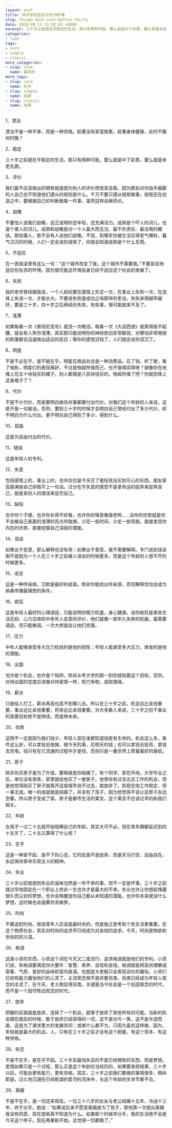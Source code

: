 ```yaml
---
layout: post
title: 30岁前别去在乎的29件事
slug: things-dont-care-before-thirty
date: 2010-08-11 11:02:43 +0800
excerpt: 三十岁之前就在乎稳定的生活，那只有两种可能，要么就是中了彩票，要么就是未老先衰。
categories:
- love
tags:
- care
- simple
- classic
more_categories:
- slug: love
  name: 喜欢的
more_tags:
- slug: care
  name: 在乎
- slug: simple
  name: 纯真
- slug: classic
  name: 经典
---
```


1、漂泊

漂泊不是一种不幸，而是一种资格。趁著没有家室拖累，趁著身体健康，此时不飘何时飘？

2、稳定

三十岁之前就在乎稳定的生活，那只有两种可能，要么就是中了彩票，要么就是未老先衰。

3、评价

我们最不应该做出的牺牲就是因为别人的评价而改变自我，因为那些对你指手画脚的人自己也不知道他们遵从的规则是什么。千万不要只遵从规矩做事，规矩还在创造之中，要根据自己的判断做每一件事，虽然这样会麻烦点。

4、幼稚

不要怕人说我们幼稚，这正说明你还年轻，还充满活力。成熟是个吓人的词儿，也是个害人的词儿。成熟和幼稚是对一个人最大而无当、最不负责任、最没用的概括。那些庸人，绝不会有人说他们幼稚。不信，到哪天你被生活压得老气横秋，暮气沉沉的时候，人们一定会说你成熟了，你就会知道成熟是个什么东西。

5、不适应

在一首摇滚里有这么一句：“这个城市改变了我，这个城市不需要我。”不要盲目地适应你生存的环境，因为很可能这环境自身已经不适应这个社会的发展了。

6、失败

我的老师曾经跟我说，一个人起码要在感情上失恋一次，在事业上失败一次，在选择上失误一次，才能长大。不要说失败是成功之母那样的老话，失败来得越早越好，要是三十岁，四十岁之后再经历失败，有些事，很可能就来不及了。

7、浅薄

如果每看一次《泰坦尼克号》就流一次眼泪，每看一次《大话西游》就笑得直不起腰，就会有人笑你浅薄。其实那只能说明你的神经依旧非常敏锐，对哪怕非常微弱的刺激都会迅速做出适应的反应；等你的感觉迟钝了，人们就会说你深沉了。

8、明星

不是不必在乎，是不能在乎。明星在商品社会是一种消费品，花了钱，听了歌，看了电影，明星们的表现再好，不过是物超所值而己，也不值得崇拜呀？就像你在地摊上花五十块钱买的裙子，别人都猜是八百块钱买的，物超所值了吧？你就崇拜上这身裙子了？

9、代价

不是不计代价，而是要明白做任何事都要付出代价。对我们这个年龄的人来说，这绝不是一句废话。否则，要到三十岁的时候才会明白自己曾经付出了多少代价，却不明白为什么付出，更不明白自己得到了多少，得到什么。

10、孤独

这是为自由付出的代价。

11、错误

这是年轻人的专利。

12、失意

包括感情上的，事业上的，也许仅仅是今天花了冤枉钱没买到可心的东西，朋友家高朋满座自己却插不上一句话。过分在乎失意的感受不是拿命运的捉弄来捉弄自己，就是拿别人的错误来惩罚自己。

13、缺陷

也许你个子矮，也许你长得不好看，也许你的嗓音像唐老鸭......没你的优势就是你不会被自己表面的浅薄的亮点所耽搁，少花一些时间，少走一些弯路，直接发现你内在的优势，直接挖掘自己深层的潜能。

14、误会

如果出于恶意，那么解释也没有用；如果出于善意，就不需要解释。专门说到误会倒不是因为一个人在三十岁之前被人误会的时候更多，而是这个年龄的人想不开的时候更多。

15、谣言

这是一种传染病，沉默是最好的疫苗。除非你能找出传染源，否则解释恰恰会成为病毒传播最理想的条件。

16、疯狂

这是年轻人最好的心理调适，只能说明你精力旺盛，身心健康。说你疯狂是某些生活压抑、心力交瘁的中老年人恶意的评价，他们就像一部年久失修的机器，最需要调适，但只能微调，一次大修就会让他们完蛋。

17、压力

中年人能够承受多大压力检验的是他的韧性；年轻人能承受多大压力，焕发的是他的潜能。

18、出国

也许是个机会，也许是个陷阱。除非从考大学的那一刻你就抱着这个目标，否则，对待出国的态度应该像对待爱情一样，努力争取，成败随缘。

19、薪水

只是给人打工，薪水再高也高不到哪儿去。所以在三十岁之前，机会远比金钱重要，事业远比金钱重要，将来远比金钱重要。对大多数人来说，三十岁之前干事业的首要目标绝不是挣钱，而是挣未来。

20、存款

这倒不一定是因为我们钱少，年轻人现在谁都知道钱是有生命的。机会这么多，条件这么好，可以拿钱去按揭，做今天的事，花明天的钱；也可以拿钱去投资，拿钱去充电。钱只有在它流通的过程中才是钱，否则只是一叠世界上质量最好的废纸。

21、房子

除非你买房子是为了升值，要嘛就是你结婚了。有个同学，家在外地，大学毕业之后，单位没有宿舍，家里就给他买了一套房子。他曾经有过去北京工作的机会，但是他觉得刚买了房子就离开这座城市说不过去，就放弃了。到现在他工作稳定，但一事无成。唯一的成就就是结婚了，并且有了孩子，因为他觉得不该让这房子永远空著，所以房子变成了家。房子是都市生活的寓言，这个寓言不应该过早的和我们相关。

22、年龄

女孩子一过二十五就开始隐瞒自己的年龄，其实大可不必。现在青年期都延迟到四十五岁了，二十五又算得了什么呢？

23、在乎

这是一种拿不起、放不下的心态，它的反面不是放弃，而是天马行空，自由自在，永远保持革命乐观主义的精神。

24、失业

三十岁以前就尝到失业的滋味当然是一件不幸的事，但不一定是坏事。三十岁之前就过早地固定在一个职业上终此一生也许才是最大的不幸。失业也许让你想起埋藏很久而尘封的梦想，也许会唤醒连你自己都从未知道的潜能。也许你本来就没什么梦想，这时候也会逼著你去做梦。

25、时尚

不要追赶时尚。按说青年人应该是最时尚的，但是独立思考和个性生活更重要。在这个物质社会，其实对时尚的追求早已经成为对金钱的追求。今天，时尚是物欲和世俗的同义语。

26、格调

这是小资的东西，小资这个词在今天又二度流行，追求格调就是他们的专利。小资们说，有格调要满足四大要件：智慧、素养、自信和金钱。格调就是把高尚理解成穿着、气质、爱好的品味和室内装潢。也就是大老粗只会表现谈吐的庸俗，小资们已经有能力庸俗他们的心灵了。主流观念倒不是非要另类，另类已经成为年轻人观念的主流了，在今天，老土倒显得另类。关键是当今社会是一个创造观念的时代，而不是一个固守陈旧观念的时代。

27、放弃

把握的反面就是放弃，选择了一个机会，就等于放弃了其他所有的可能。当新的机会摆在面前的时候，敢于放弃已经获得的一切，这不是功亏一篑，这不是半途而废，这是为了谋求更大的发展空间；或者什么都不为，只因为喜欢这样做，因为，年轻就是最大的机会。人，只有在三十岁之前才会有这个胆量，有这个资本，有这种资格。

28、失恋

不是不在乎，是在乎不起。三十岁前最怕失去的不是已经拥有的东西，而是梦想。爱情如果只是一个过程，那么正是这个年龄应当经历的，如果要承担结果，三十岁以后，可能会更有能力，更有资格。其实，三十岁之前我们要做的事情很多，稍纵即逝，过久地沉溺在已经乾涸的爱河的河床中，与这个年龄的生命节奏不合。

29、离婚

不是不在乎，是一切还来得及。一位三十八岁的女友与老公结婚十五年，冷战十三年，终于分手。她说：“如果说后来不愿意离婚是为了孩子，那他第一次提出离婚我没有同意，现在想来真不知道为什么。如果那个时候早分手，我的生活绝不会是今天这个样子。现在再重新开始，总觉得一切都晚了。”
